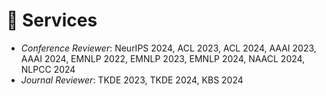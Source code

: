# 💼 Services
- *Conference Reviewer*: NeurIPS 2024, ACL 2023, ACL 2024, AAAI 2023, AAAI 2024, EMNLP 2022, EMNLP 2023, EMNLP 2024, NAACL 2024, NLPCC 2024
- *Journal Reviewer*: TKDE 2023, TKDE 2024, KBS 2024

<!-- - *AAAI PC Member*: AAAI 2023, AAAI 2024
- *EMNLP PC Member*: EMNLP 2022, EMNLP 2023
- *NAACL PC Member*: NAACL 2024
- *TKDE Reviewr*: TKDE 2023 -->